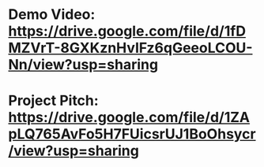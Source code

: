 # Demo Video: https://drive.google.com/file/d/1fDMZVrT-8GXKznHvIFz6qGeeoLCOU-Nn/view?usp=sharing
# Project Pitch: https://drive.google.com/file/d/1ZApLQ765AvFo5H7FUicsrUJ1BoOhsycr/view?usp=sharing
